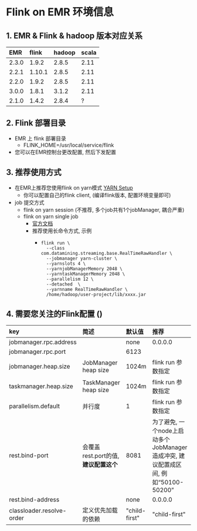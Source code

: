 # Flink on EMR 环境信息

## 1. EMR & Flink & hadoop 版本对应关系

| EMR | flink | hadoop | scala |
| :--- | :--- | :--- | :--- |
| 2.3.0 | 1.9.2 | 2.8.5 | 2.11 |
| 2.2.1 | 1.10.1| 2.8.5 | 2.11 |
| 2.2.0 | 1.9.2 | 2.8.5 | 2.11 |
| 3.0.0 | 1.8.1 | 3.1.2 | 2.11 |
| 2.1.0 | 1.4.2 | 2.8.4 | ? |

## 2. Flink 部署目录

- EMR 上 flink 部署目录
    - FLINK_HOME=/usr/local/service/flink
- 您可以在EMR控制台更改配置, 然后下发配置

## 3. 推荐使用方式

- 在EMR上推荐您使用flink on
  yarn模式 [YARN Setup](https://ci.apache.org/projects/flink/flink-docs-release-1.10/ops/deployment/yarn_setup.html)
    - 你可以配置自己的flink client, (编译flink版本, 配置环境变量即可)
- job 提交方式
    - flink on yarn session (不推荐, 多个job共有1个jobManager, 耦合严重)
    - flink on yarn single job
        - [官方文档](https://ci.apache.org/projects/flink/flink-docs-release-1.10/ops/deployment/yarn_setup.html#run-a-single-flink-job-on-yarn)
        - 推荐使用长命令方式, 示例
            - ```shell script
              flink run \
                --class com.datamining.streaming.base.RealTimeRawHandler \
                --jobmanager yarn-cluster \
                --yarnslots 4 \
                --yarnjobManagerMemory 2048 \
                --yarntaskManagerMemory 2048 \
                --parallelism 12 \
                --detached  \
                --yarnname RealTimeRawHandler \
                /home/hadoop/user-project/lib/xxxx.jar
              ```

## 4. 需要您关注的Flink配置 ()

| key | 简述 | 默认值 | 推荐 |
| :--- | :--- | :--- | :--- |
| jobmanager.rpc.address |  | none | 0.0.0.0 |
| jobmanager.rpc.port |  | 6123 |  |
| jobmanager.heap.size | JobManager heap size | 1024m | flink run 参数指定 |
| taskmanager.heap.size | TaskManager heap size | 1024m | flink run 参数指定 |
| parallelism.default | 并行度 | 1 | flink run 参数指定 |
| rest.bind-port | 会覆盖 rest.port的值, **建议配置这个** | 8081 | 为了避免, 一个node上启动多个JobManager造成冲突, 建议配置成区间, 例如“50100-50200”|
| rest.bind-address |  | none | 0.0.0.0 |
| classloader.resolve-order | 定义优先加载的依赖 | "child-first" | "child-first" |

